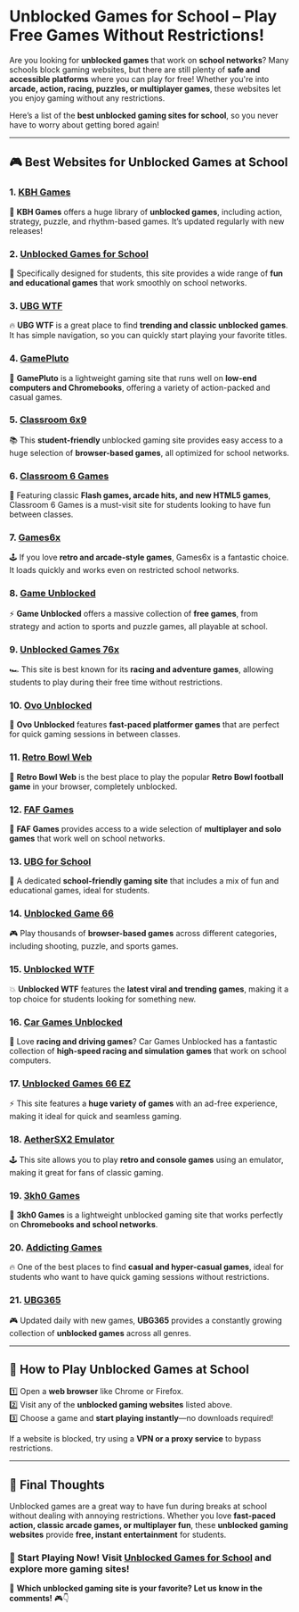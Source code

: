 # **Unblocked Games for School – Play Free Games Without Restrictions!**  

Are you looking for **unblocked games** that work on **school networks**? Many schools block gaming websites, but there are still plenty of **safe and accessible platforms** where you can play for free! Whether you're into **arcade, action, racing, puzzles, or multiplayer games**, these websites let you enjoy gaming without any restrictions.  

Here’s a list of the **best unblocked gaming sites for school**, so you never have to worry about getting bored again!  

---

## **🎮 Best Websites for Unblocked Games at School**  

### **1. [KBH Games](https://kbhgame.gitlab.io/)**  
🔹 **KBH Games** offers a huge library of **unblocked games**, including action, strategy, puzzle, and rhythm-based games. It’s updated regularly with new releases!  

### **2. [Unblocked Games for School](https://unblocked-games-for-school.gitlab.io/)**  
🏫 Specifically designed for students, this site provides a wide range of **fun and educational games** that work smoothly on school networks.  

### **3. [UBG WTF](https://ubgwtf.gitlab.io/)**  
🔥 **UBG WTF** is a great place to find **trending and classic unblocked games**. It has simple navigation, so you can quickly start playing your favorite titles.  

### **4. [GamePluto](https://gamepluto.gitlab.io/)**  
🚀 **GamePluto** is a lightweight gaming site that runs well on **low-end computers and Chromebooks**, offering a variety of action-packed and casual games.  

### **5. [Classroom 6x9](https://classroom6x9.gitlab.io/)**  
📚 This **student-friendly** unblocked gaming site provides easy access to a huge selection of **browser-based games**, all optimized for school networks.  

### **6. [Classroom 6 Games](https://classroom6-games.gitlab.io/)**  
🎯 Featuring classic **Flash games, arcade hits, and new HTML5 games**, Classroom 6 Games is a must-visit site for students looking to have fun between classes.  

### **7. [Games6x](https://games6x.gitlab.io/)**  
🕹️ If you love **retro and arcade-style games**, Games6x is a fantastic choice. It loads quickly and works even on restricted school networks.  

### **8. [Game Unblocked](https://gameunblocked.gitlab.io/)**  
⚡ **Game Unblocked** offers a massive collection of **free games**, from strategy and action to sports and puzzle games, all playable at school.  

### **9. [Unblocked Games 76x](https://unblockedgames76x.gitlab.io/)**  
🏎️ This site is best known for its **racing and adventure games**, allowing students to play during their free time without restrictions.  

### **10. [Ovo Unblocked](https://ovounblocked.gitlab.io/)**  
🐤 **Ovo Unblocked** features **fast-paced platformer games** that are perfect for quick gaming sessions in between classes.  

### **11. [Retro Bowl Web](http://retrobowlweb.gitlab.io/)**  
🏈 **Retro Bowl Web** is the best place to play the popular **Retro Bowl football game** in your browser, completely unblocked.  

### **12. [FAF Games](https://fafgames.gitlab.io/)**  
🎲 **FAF Games** provides access to a wide selection of **multiplayer and solo games** that work well on school networks.  

### **13. [UBG for School](https://ubgforschool.gitlab.io/)**  
📘 A dedicated **school-friendly gaming site** that includes a mix of fun and educational games, ideal for students.  

### **14. [Unblocked Game 66](https://unblockedgame66.gitlab.io/)**  
🎮 Play thousands of **browser-based games** across different categories, including shooting, puzzle, and sports games.  

### **15. [Unblocked WTF](https://unblockedwtf.gitlab.io/)**  
💥 **Unblocked WTF** features the **latest viral and trending games**, making it a top choice for students looking for something new.  

### **16. [Car Games Unblocked](https://cargamesunblocked.gitlab.io/)**  
🚗 Love **racing and driving games**? Car Games Unblocked has a fantastic collection of **high-speed racing and simulation games** that work on school computers.  

### **17. [Unblocked Games 66 EZ](https://unblockedgames66-ez.gitlab.io/)**  
⚡ This site features a **huge variety of games** with an ad-free experience, making it ideal for quick and seamless gaming.  

### **18. [AetherSX2 Emulator](https://aethersx2emu.gitlab.io/)**  
🕹️ This site allows you to play **retro and console games** using an emulator, making it great for fans of classic gaming.  

### **19. [3kh0 Games](https://3kh0games.gitlab.io/)**  
🔵 **3kh0 Games** is a lightweight unblocked gaming site that works perfectly on **Chromebooks and school networks**.  

### **20. [Addicting Games](https://addictinggames.gitlab.io/)**  
🔥 One of the best places to find **casual and hyper-casual games**, ideal for students who want to have quick gaming sessions without restrictions.  

### **21. [UBG365](https://ubg365.gitlab.io/)**  
🎮 Updated daily with new games, **UBG365** provides a constantly growing collection of **unblocked games** across all genres.  

---

## **📌 How to Play Unblocked Games at School**  
1️⃣ Open a **web browser** like Chrome or Firefox.  
2️⃣ Visit any of the **unblocked gaming websites** listed above.  
3️⃣ Choose a game and **start playing instantly**—no downloads required!  

If a website is blocked, try using a **VPN or a proxy service** to bypass restrictions.  

---

## **🎯 Final Thoughts**  
Unblocked games are a great way to have fun during breaks at school without dealing with annoying restrictions. Whether you love **fast-paced action, classic arcade games, or multiplayer fun**, these **unblocked gaming websites** provide **free, instant entertainment** for students.  

### **🚀 Start Playing Now! Visit [Unblocked Games for School](https://unblocked-games-for-school.gitlab.io/) and explore more gaming sites!**  

💬 **Which unblocked gaming site is your favorite? Let us know in the comments!** 🎮👇
